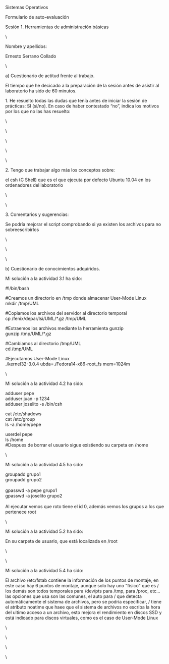 Sistemas Operativos

Formulario de auto-evaluación

Sesión 1. Herramientas de administración básicas

\

Nombre y apellidos:

Ernesto Serrano Collado

\

​a) Cuestionario de actitud frente al trabajo.

El tiempo que he decicado a la preparación de la sesión antes de asistir
al laboratorio ha sido de 60 minutos.

​1. He resuelto todas las dudas que tenía antes de iniciar la sesión de
prácticas: SI (si/no). En caso de haber contestado “no”, indica los
motivos por los que no las has resuelto:

\

\

\

\

\

​2. Tengo que trabajar algo más los conceptos sobre:

el csh (C Shell) que es el que ejecuta por defecto Ubuntu 10.04 en los
ordenadores del laboratorio

\

\

​3. Comentarios y sugerencias:

Se podría mejorar el script comprobando si ya existen los archivos para
no sobreescribirlos

\

\

\

​b) Cuestionario de conocimientos adquiridos.

Mi solución a la actividad 3.1 ha sido:

\#!/bin/bash

\#Creamos un directorio en /tmp donde almacenar User-Mode Linux\
mkdir /tmp/UML

\#Copiamos los archivos del servidor al directorio temporal\
cp /fenix/depar/lsi/UML/\*.gz /tmp/UML

\#Extraemos los archivos mediante la herramienta gunzip\
gunzip /tmp/UML/\*.gz

\#Cambiamos al directorio /tmp/UML\
cd /tmp/UML

\#Ejecutamos User-Mode Linux\
./kernel32-3.0.4 ubda=./Fedora14-x86-root\_fs mem=1024m

\

Mi solución a la actividad 4.2 ha sido:

adduser pepe\
adduser juan -p 1234\
adduser joselito -s /bin/csh

cat /etc/shadows\
cat /etc/group\
ls -a /home/pepe

userdel pepe\
ls /home\
\#Despues de borrar el usuario sigue existiendo su carpeta en /home

\

Mi solución a la actividad 4.5 ha sido:

groupadd grupo1\
groupadd grupo2\
\
gpasswd -a pepe grupo1\
gpasswd -a joselito grupo2\
\
Al ejecutar vemos que roto tiene el id 0, además vemos los grupos a los
que pertenece root

\

Mi solución a la actividad 5.2 ha sido:

En su carpeta de usuario, que está localizada en /root

\

\

Mi solución a la actividad 5.4 ha sido:

El archivo /etc/fstab contiene la información de los puntos de montaje,
en este caso hay 6 puntos de montaje, aunque solo hay uno "físico" que
es / los demás son todos temporales para /dev/pts para /tmp, para /proc,
etc… las opciones que usa son las comunes, el auto para / que detecta
automáticamente el sistema de archivos, pero se podría especificar, /
tiene el atributo noatime que haee que el sistema de archivos no escriba
la hora del ultimo acceso a un archivo, esto mejora el rendimiento en
discos SSD y está indicado para discos virtuales, como es el caso de
User-Mode Linux

\

\

\

\
